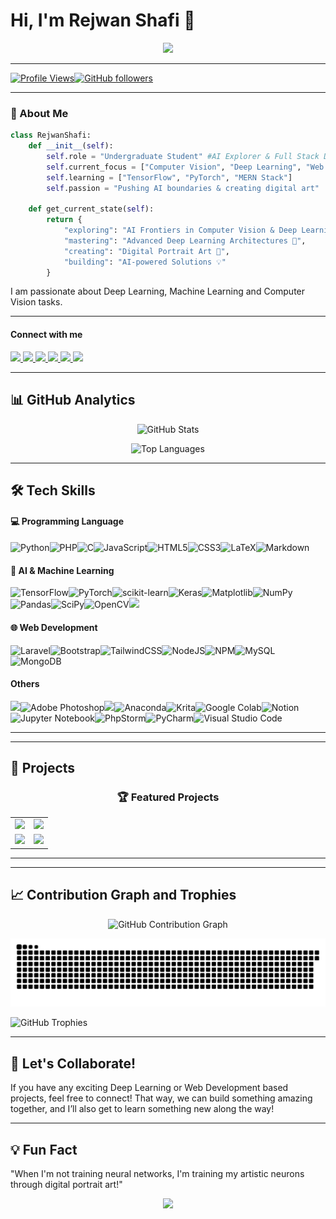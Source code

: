 <h1 align="">Hi, I'm Rejwan Shafi 👋</h1>
<!-- <h3 align="center">
  <a href="#ml">AI Explorer</a> |
  <a href="#web">Full Stack Developer</a> |
  <a href="#art">Digital Artist</a>
</h3> -->

<p align="center">
  <img src="https://readme-typing-svg.herokuapp.com?size=22&width=600&lines=AI+%7C+Deep+Learning+%7C+Computer+Vision+%7C+Web+Dev;+Passionate+about+Exploring+AI+Frontiers" />
</p>

---
<!-- Profile View and Github Follower Count -->
[![Profile Views](https://komarev.com/ghpvc/?username=rejwanshafi25&label=Profile%20Views&color=blue&style=flat)](https://github.com/rejwanshafi25)[![GitHub followers](https://img.shields.io/github/followers/rejwanshafi25?label=Followers&style=social)](https://github.com/rejwanshafi25?tab=followers)

---
### 🚀 About Me

```python
class RejwanShafi:
    def __init__(self):
        self.role = "Undergraduate Student" #AI Explorer & Full Stack Developer
        self.current_focus = ["Computer Vision", "Deep Learning", "Web Development"]
        self.learning = ["TensorFlow", "PyTorch", "MERN Stack"]
        self.passion = "Pushing AI boundaries & creating digital art"
    
    def get_current_state(self):
        return {
            "exploring": "AI Frontiers in Computer Vision & Deep Learning 🔭",
            "mastering": "Advanced Deep Learning Architectures 🌱",
            "creating": "Digital Portrait Art 🎨",
            "building": "AI-powered Solutions 💡"
        }
```

I am passionate about Deep Learning, Machine Learning and Computer Vision tasks. 

---
#### Connect with me
<p align=""> 
<a href="https://www.linkedin.com/in/rejwanshafi/"> <img src="https://img.shields.io/badge/LinkedIn-0077B5?style=for-the-badge&logo=linkedin&logoColor=white"> </a>
<a href="https://facebook.com/yourprofile"> <img src="https://img.shields.io/badge/Facebook-1877F2?style=for-the-badge&logo=facebook&logoColor=white"> </a> 
<a href="https://instagram.com/bd_sketch25"> <img src="https://img.shields.io/badge/Instagram-E4405F?style=for-the-badge&logo=instagram&logoColor=white"> </a>
<a href="mailto:rejwanshafi.dev@gmail.com"> <img src="https://img.shields.io/badge/Email-D14836?style=for-the-badge&logo=Gmail&logoColor=white"> </a>
<a href="#"> <img src="https://img.shields.io/badge/-Deviantart-05122A?style=flat-square&logo=Deviantart&color=404141" height=27.5> </a>
<a href="https://www.artstation.com/bdsketch25"> <img src="https://img.shields.io/badge/-Artstation-05122A?style=flat-square&logo=Artstation&color=404141" height=27.5> </a>
</p>

---
## 📊 GitHub Analytics
<!-- curren streak -->
<p align="center"> 
    <img src="https://github-readme-stats.vercel.app/api?username=rejwanshafi25&show_icons=true&theme=light" alt="GitHub Stats" />
    <!-- <img src="https://github-readme-streak-stats.herokuapp.com/?user=rejwanshafi25&theme=dracula" alt="GitHub Streak Stats" />  -->
</p>

<p align="center"> <img src="https://github-readme-stats.vercel.app/api/top-langs/?username=rejwanshafi25&theme=light" width=350 alt="Top Languages" /> </p>

---
## 🛠️ Tech Skills

<h4 id="Programming language">💻 Programming Language</h4>

![Python](https://img.shields.io/badge/python-3670A0?style=for-the-badge&logo=python&logoColor=ffdd54)![PHP](https://img.shields.io/badge/php-%23777BB4.svg?style=for-the-badge&logo=php&logoColor=white)![C](https://img.shields.io/badge/c-%2300599C.svg?style=for-the-badge&logo=c&logoColor=white)![JavaScript](https://img.shields.io/badge/javascript-%23323330.svg?style=for-the-badge&logo=javascript&logoColor=%23F7DF1E)![HTML5](https://img.shields.io/badge/html5-%23E34F26.svg?style=for-the-badge&logo=html5&logoColor=white)![CSS3](https://img.shields.io/badge/css3-%231572B6.svg?style=for-the-badge&logo=css3&logoColor=white)![LaTeX](https://img.shields.io/badge/latex-%23008080.svg?style=for-the-badge&logo=latex&logoColor=white)![Markdown](https://img.shields.io/badge/markdown-%23000000.svg?style=for-the-badge&logo=markdown&logoColor=white)

<h4 id="ml">🤖 AI & Machine Learning </h4>

![TensorFlow](https://img.shields.io/badge/TensorFlow-%23FF6F00.svg?style=for-the-badge&logo=TensorFlow&logoColor=white)![PyTorch](https://img.shields.io/badge/PyTorch-%23EE4C2C.svg?style=for-the-badge&logo=PyTorch&logoColor=white)![scikit-learn](https://img.shields.io/badge/scikit--learn-%23F7931E.svg?style=for-the-badge&logo=scikit-learn&logoColor=white)![Keras](https://img.shields.io/badge/Keras-%23D00000.svg?style=for-the-badge&logo=Keras&logoColor=white)![Matplotlib](https://img.shields.io/badge/Matplotlib-%23ffffff.svg?style=for-the-badge&logo=Matplotlib&logoColor=black)![NumPy](https://img.shields.io/badge/numpy-%23013243.svg?style=for-the-badge&logo=numpy&logoColor=white)![Pandas](https://img.shields.io/badge/pandas-%23150458.svg?style=for-the-badge&logo=pandas&logoColor=white)![SciPy](https://img.shields.io/badge/SciPy-%230C55A5.svg?style=for-the-badge&logo=scipy&logoColor=%white)![OpenCV](https://img.shields.io/badge/opencv-%23white.svg?style=for-the-badge&logo=opencv&logoColor=white)<img src="https://img.shields.io/badge/Hugging%20Face-FFD21E?logo=huggingface&logoColor=000" height=27.5/>

<h4 id="ml">🌐 Web Development </h4>

![Laravel](https://img.shields.io/badge/laravel-%23FF2D20.svg?style=for-the-badge&logo=laravel&logoColor=white)![Bootstrap](https://img.shields.io/badge/bootstrap-%238511FA.svg?style=for-the-badge&logo=bootstrap&logoColor=white)![TailwindCSS](https://img.shields.io/badge/tailwindcss-%2338B2AC.svg?style=for-the-badge&logo=tailwind-css&logoColor=white)![NodeJS](https://img.shields.io/badge/node.js-6DA55F?style=for-the-badge&logo=node.js&logoColor=white)![NPM](https://img.shields.io/badge/NPM-%23CB3837.svg?style=for-the-badge&logo=npm&logoColor=white)![MySQL](https://img.shields.io/badge/mysql-4479A1.svg?style=for-the-badge&logo=mysql&logoColor=white)![MongoDB](https://img.shields.io/badge/MongoDB-%234ea94b.svg?style=for-the-badge&logo=mongodb&logoColor=white)


<h4 id="ml">Others </h4>

<img src="https://img.shields.io/badge/-Git-05122A?style=flat-square&logo=Git&color=404141" height=27.5/>![Adobe Photoshop](https://img.shields.io/badge/adobe%20photoshop-%2331A8FF.svg?style=for-the-badge&logo=adobe%20photoshop&logoColor=white)<img src="https://img.shields.io/badge/-Github-05122A?style=flat-square&logo=Github&color=404141" height=27.5>![Anaconda](https://img.shields.io/badge/Anaconda-%2344A833.svg?style=for-the-badge&logo=anaconda&logoColor=white)![Krita](https://img.shields.io/badge/Krita-203759?style=for-the-badge&logo=krita&logoColor=EEF37B)![Google Colab](https://img.shields.io/badge/Google%20Colab-%23F9A825.svg?style=for-the-badge&logo=googlecolab&logoColor=white)![Notion](https://img.shields.io/badge/Notion-%23000000.svg?style=for-the-badge&logo=notion&logoColor=white)![Jupyter Notebook](https://img.shields.io/badge/jupyter-%23FA0F00.svg?style=for-the-badge&logo=jupyter&logoColor=white)![PhpStorm](https://img.shields.io/badge/phpstorm-143?style=for-the-badge&logo=phpstorm&logoColor=black&color=black&labelColor=darkorchid)![PyCharm](https://img.shields.io/badge/pycharm-143?style=for-the-badge&logo=pycharm&logoColor=black&color=black&labelColor=green)![Visual Studio Code](https://img.shields.io/badge/Visual%20Studio%20Code-0078d7.svg?style=for-the-badge&logo=visual-studio-code&logoColor=white)

---
---

## 🌟 Projects

<div align="center">
  
### 🏆 Featured Projects

<table>
  <tr>
    <td width="50%">
      <a href="https://github.com/RejwanShafi25/Signboard-Detection-Using-YOLO-V8-main">
        <img src="https://github-readme-stats.vercel.app/api/pin/?username=rejwanshafi25&repo=Signboard-Detection-Using-YOLO-V8-main&theme=radical" />
      </a>
      <!-- <div align="left" style="padding: 10px; border-radius: 8px; background: #1A1A1A; margin-top: 10px;">
        <h4>🔍 Key Features</h4>
        <p>📌 Advanced Computer Vision pipeline for object detection<br>
        📊 Achieved 98.7% accuracy on COCO dataset<br>
        🚀 Real-time inference capabilities</p>
      </div> -->
    </td>
    <td width="50%">
      <a href="https://github.com/rejwanshafi25/Nilam-BD-an-online-auction-system">
        <img src="https://github-readme-stats.vercel.app/api/pin/?username=rejwanshafi25&repo=Nilam-BD-an-online-auction-system&theme=radical" />
      </a>
      <!-- <div align="left" style="padding: 10px; border-radius: 8px; background: #1A1A1A; margin-top: 10px;">
        <h4>🔧 Technical Highlights</h4>
        <p>🌐 Full-stack AI-powered web application<br>
        💻 Integrated PyTorch models with Laravel backend<br>
        🎨 Custom visualization dashboard</p>
      </div> -->
    </td>
  </tr>

  <tr>
    <td width="50%">
      <a href="https://github.com/RejwanShafi25/RoboRumble--Explosive-Showdown--2D-Game">
        <img src="https://github-readme-stats.vercel.app/api/pin/?username=rejwanshafi25&repo=RoboRumble--Explosive-Showdown--2D-Game&theme=radical" />
      </a>
      <!-- <div align="left" style="padding: 10px; border-radius: 8px; background: #1A1A1A; margin-top: 10px;">
        <h4>🔍 Key Features</h4>
        <p>📌 Advanced Computer Vision pipeline for object detection<br>
        📊 Achieved 98.7% accuracy on COCO dataset<br>
        🚀 Real-time inference capabilities</p>
      </div> -->
    </td>
    <td width="50%">
      <a href="https://github.com/RejwanShafi25/Brain-stroke-analysis-and-classification--CSE422-Project">
        <img src="https://github-readme-stats.vercel.app/api/pin/?username=rejwanshafi25&repo=Brain-stroke-analysis-and-classification--CSE422-Project&theme=radical" />
      </a>
      <!-- <div align="left" style="padding: 10px; border-radius: 8px; background: #1A1A1A; margin-top: 10px;">
        <h4>🔧 Technical Highlights</h4>
        <p>🌐 Full-stack AI-powered web application<br>
        💻 Integrated PyTorch models with Laravel backend<br>
        🎨 Custom visualization dashboard</p>
      </div> -->
    </td>
  </tr>
</table>

</div>

---

---
## 📈 Contribution Graph and Trophies
<p align="center"> <img src="https://github-readme-activity-graph.vercel.app/graph?username=rejwanshafi25&theme=react-dark" alt="GitHub Contribution Graph" /> </p>

<picture>
  <source media="(prefers-color-scheme: dark)" srcset="https://raw.githubusercontent.com/RejwanShafi25/RejwanShafi25/output/github-snake-dark.svg" />
  <source media="(prefers-color-scheme: light)" srcset="https://raw.githubusercontent.com/RejwanShafi25/RejwanShafi25/output/github-snake.svg" />
  <img alt="github-snake" src="https://raw.githubusercontent.com/RejwanShafi25/RejwanShafi25/output/github-snake.svg" />
</picture>


<p align=""> <img src="https://github-profile-trophy.vercel.app/?username=rejwanshafi25&theme=onedark&row=2&column=4" alt="GitHub Trophies"> </p>

---
## 🤝 Let's Collaborate!
<p align="">If you have any exciting Deep Learning or Web Development based projects, feel free to connect!  That way, we can build something amazing together, and I’ll also get to learn something new along the way!</p>

---
## 💡 Fun Fact
"When I'm not training neural networks, I'm training my artistic neurons through digital portrait art!"



<div align="center">
  <img src="https://capsule-render.vercel.app/api?type=waving&color=gradient&height=100&section=footer"/>
<!-- </p> -->
</div>

<!-- xyz -->







